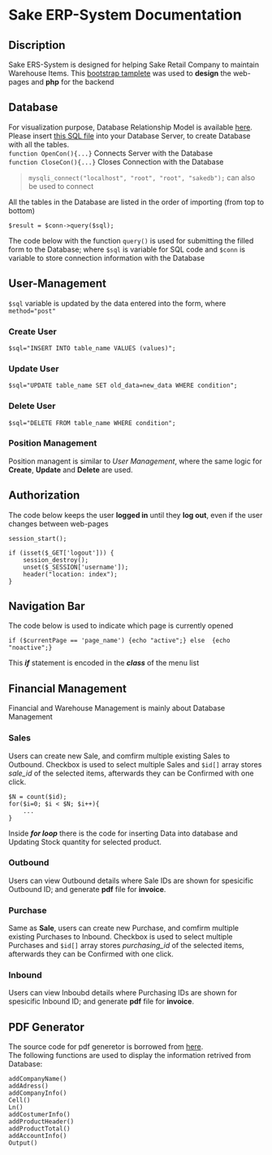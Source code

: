 # Sake ERP-System Documentation

## Discription
Sake ERS-System is designed for helping Sake Retail Company to maintain Warehouse Items.
This [bootstrap tamplete](https://zuramai.github.io/mazer/) was used to **design** the web-pages and **php** for the backend

## Database
For visualization purpose, Database Relationship Model is available [here](database/database_table.jpg).
</br>
Please insert [this SQL file](database/import_database.sql) into your Database Server, to create Database with all the tables.
</br>
`function OpenCon(){...}` Connects Server with the Database </br>
`function CloseCon(){...}` Closes Connection with the Database
> `mysqli_connect("localhost", "root", "root", "sakedb");` can also be used to connect

All the tables in the Database are listed in the order of importing (from top to bottom)


```
$result = $conn->query($sql);
```

The code below with the function `query()` is used for submitting the filled form to the Database; where `$sql` is variable for SQL code and `$conn` is variable to store connection information with the Database

## User-Management
`$sql` variable is updated by the data entered into the form, where `method="post"`
### Create User
```
$sql="INSERT INTO table_name VALUES (values)";
```

### Update User
`$sql="UPDATE table_name SET old_data=new_data WHERE condition";`

### Delete User
```
$sql="DELETE FROM table_name WHERE condition";
```
### Position Management
Position managent is similar to *User Management*, where the same logic for **Create**, **Update** and **Delete** are used.


## Authorization

The code below keeps the user **logged in** until they **log out**, even if the user changes between web-pages
```
session_start();

if (isset($_GET['logout'])) {
  	session_destroy();
  	unset($_SESSION['username']);
  	header("location: index");
}
```

## Navigation Bar
The code below is used to indicate which page is currently opened
```
if ($currentPage == 'page_name') {echo "active";} else  {echo "noactive";}
```
This ***if*** statement is encoded in the ***class*** of the menu list
## Financial Management
Financial and Warehouse Management is mainly about Database Management

###  Sales
Users can create new Sale, and comfirm multiple existing Sales to Outbound. Checkbox is used to select multiple Sales and `$id[]` array stores *sale_id* of the selected items, afterwards they can be Confirmed with one click.
```
$N = count($id);
for($i=0; $i < $N; $i++){
	...
}
```
Inside ***for loop***  there is the code for inserting Data into database and Updating Stock quantity for selected product.

### Outbound
Users can view Outbound details where Sale IDs are shown for spesicific Outbound ID; and generate **pdf** file for **invoice**.

### Purchase
Same as **Sale**, users can create new Purchase, and comfirm multiple existing Purchases to Inbound. Checkbox is used to select multiple Purchases and `$id[]` array stores *purchasing_id* of the selected items, afterwards they can be Confirmed with one click.

### Inbound
Users can view Inboubd details where Purchasing IDs are shown for spesicific Inbound ID; and generate **pdf** file for **invoice**.

## PDF Generator
The source code for pdf generetor is borrowed from [here](https://github.com/HoldOffHunger/php-html-to-pdf).
</br>
The following functions are used to display the information retrived from Database:
```
addCompanyName()
addAdress()
addCompanyInfo()
Cell()
Ln()
addCostumerInfo()
addProductHeader()
addProductTotal()
addAccountInfo()
Output()
```
